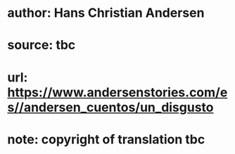 # author: Hans Christian Andersen
# source: tbc
# url: https://www.andersenstories.com/es//andersen_cuentos/un_disgusto
# note: copyright of translation tbc


